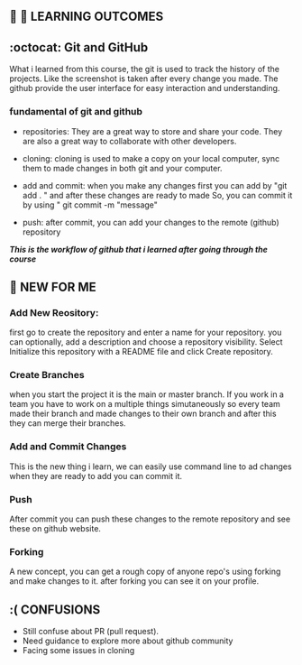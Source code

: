 ## :wave: 📝 LEARNING OUTCOMES

## :octocat: Git and GitHub

What i learned from this course, the git is used to track the history of the projects. Like the screenshot is taken after every change you made. The github provide the user interface for easy interaction and understanding.

### fundamental of git and github

* repositories: They are a great way to store and share your code. They are also a great way to collaborate with other developers.

* cloning: cloning is used to make a copy on your local computer, sync them to made changes in both git and your computer.

* add and commit: when you make any changes first you can add by "git add . " and after these changes are ready to made So, you can commit it by using " git commit -m "message" 

* push: after commit, you can add your changes to the remote (github) repository

***This is the workflow of github that i learned after going through the course*** 

## :wave: NEW FOR ME

### Add New Reository: 

first go to create the repository and enter a name for your repository. you can optionally, add a description and choose a repository visibility. Select Initialize this repository with a README file and click Create repository.

### Create Branches

when you start the project it is the main or master branch. If you work in a team you have to work on a multiple things simutaneously so every team made their branch and made changes to their own branch and after this they can merge their branches.

### Add and Commit Changes

This is the new thing i learn, we can easily use command line to ad changes when they are ready to add you can commit it.

### Push

After commit you can push these changes to the remote repository and see these on github website.


### Forking

A new concept, you can get a rough copy of anyone repo's using forking and make changes to it. after forking you can see it on your profile. 

## :( CONFUSIONS

* Still confuse about PR (pull request). 
* Need guidance to explore more about github community
* Facing some issues in cloning
